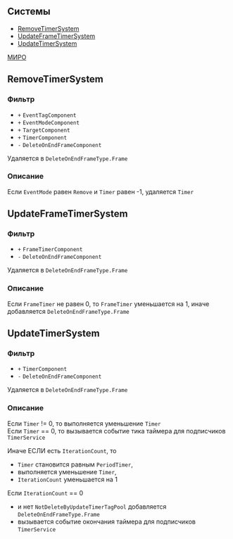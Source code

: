 ## Системы

-   [RemoveTimerSystem](#RemoveTimerSystem)
-   [UpdateFrameTimerSystem](#UpdateFrameTimerSystem)
-   [UpdateTimerSystem](#UpdateTimerSystem)

[МИРО](https://miro.com/app/board/uXjVPrjYGFk=/?moveToWidget=3458764636195076347&cot=10)

## RemoveTimerSystem

### Фильтр

-   `+` `EventTagComponent`
-   `+` `EventModeComponent`
-   `+` `TargetComponent`
-   `+` `TimerComponent`
-   `-` `DeleteOnEndFrameComponent`

Удаляется в `DeleteOnEndFrameType.Frame`

### Описание

Если `EventMode` равен `Remove` и `Timer` равен -1, удаляется `Timer`

## UpdateFrameTimerSystem

### Фильтр

-   `+` `FrameTimerComponent`
-   `-` `DeleteOnEndFrameComponent`

Удаляется в `DeleteOnEndFrameType.Frame`

### Описание

Если `FrameTimer` не равен 0, то `FrameTimer` уменьшается на 1, иначе добавляется `DeleteOnEndFrameType.Frame`

## UpdateTimerSystem

### Фильтр

-   `+` `TimerComponent`
-   `-` `DeleteOnEndFrameComponent`

Удаляется в `DeleteOnEndFrameType.Frame`

### Описание

Если `Timer` != 0, то выполняется уменьшение `Timer`  
Если `Timer` == 0, то вызывается событие тика таймера для подписчиков `TimerService`

Иначе ЕСЛИ есть `IterationCount`, то

-   `Timer` становится равным `PeriodTimer`,
-   выполняется уменьшение `Timer`,
-   `IterationCount` уменьшается на 1

Если `IterationCount` == 0

-   и нет `NotDeleteByUpdateTimerTagPool` добавляется `DeleteOnEndFrameType.Frame`
-   вызывается событие окончания таймера для подписчиков `TimerService`
